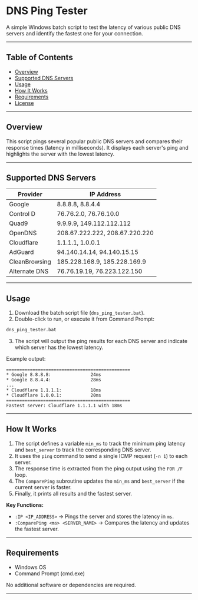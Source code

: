 # DNS Ping Tester

A simple Windows batch script to test the latency of various public DNS servers and identify the fastest one for your connection.

---

## Table of Contents

* [Overview](#overview)
* [Supported DNS Servers](#supported-dns-servers)
* [Usage](#usage)
* [How It Works](#how-it-works)
* [Requirements](#requirements)
* [License](#license)

---

## Overview

This script pings several popular public DNS servers and compares their response times (latency in milliseconds). It displays each server's ping and highlights the server with the lowest latency.

---

## Supported DNS Servers

| Provider      | IP Address                     |
| ------------- | ------------------------------ |
| Google        | 8.8.8.8, 8.8.4.4               |
| Control D     | 76.76.2.0, 76.76.10.0          |
| Quad9         | 9.9.9.9, 149.112.112.112       |
| OpenDNS       | 208.67.222.222, 208.67.220.220 |
| Cloudflare    | 1.1.1.1, 1.0.0.1               |
| AdGuard       | 94.140.14.14, 94.140.15.15     |
| CleanBrowsing | 185.228.168.9, 185.228.169.9   |
| Alternate DNS | 76.76.19.19, 76.223.122.150    |

---

## Usage

1. Download the batch script file (`dns_ping_tester.bat`).
2. Double-click to run, or execute it from Command Prompt:

```bat
dns_ping_tester.bat
```

3. The script will output the ping results for each DNS server and indicate which server has the lowest latency.

Example output:

```
===============================================
* Google 8.8.8.8:               24ms
* Google 8.8.4.4:               28ms
...
* Cloudflare 1.1.1.1:           18ms
* Cloudflare 1.0.0.1:           20ms
===============================================
Fastest server: Cloudflare 1.1.1.1 with 18ms
```

---

## How It Works

1. The script defines a variable `min_ms` to track the minimum ping latency and `best_server` to track the corresponding DNS server.
2. It uses the `ping` command to send a single ICMP request (`-n 1`) to each server.
3. The response time is extracted from the ping output using the `FOR /F` loop.
4. The `ComparePing` subroutine updates the `min_ms` and `best_server` if the current server is faster.
5. Finally, it prints all results and the fastest server.

**Key Functions:**

* `:IP <IP_ADDRESS>` → Pings the server and stores the latency in `ms`.
* `:ComparePing <ms> <SERVER_NAME>` → Compares the latency and updates the fastest server.

---

## Requirements

* Windows OS
* Command Prompt (cmd.exe)

No additional software or dependencies are required.

---
